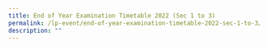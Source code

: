 ```yaml
---
title: End of Year Examination Timetable 2022 (Sec 1 to 3)
permalink: /lp-event/end-of-year-examination-timetable-2022-sec-1-to-3/
description: ""
---
```

